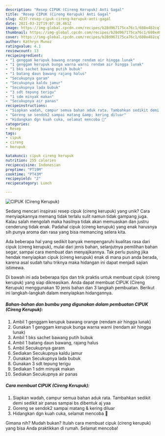 ```yaml
---
description: "Resep CIPUK (Cireng Kerupuk) Anti Gagal"
title: "Resep CIPUK (Cireng Kerupuk) Anti Gagal"
slug: 4237-resep-cipuk-cireng-kerupuk-anti-gagal
date: 2021-03-22T19:07:18.461Z
image: https://img-global.cpcdn.com/recipes/b28d967175ca76c1/680x482cq70/cipuk-cireng-kerupuk-foto-resep-utama.jpg
thumbnail: https://img-global.cpcdn.com/recipes/b28d967175ca76c1/680x482cq70/cipuk-cireng-kerupuk-foto-resep-utama.jpg
cover: https://img-global.cpcdn.com/recipes/b28d967175ca76c1/680x482cq70/cipuk-cireng-kerupuk-foto-resep-utama.jpg
author: Kathryn Munoz
ratingvalue: 4.1
reviewcount: 13
recipeingredient:
- "1 genggam kerupuk bawang orange rendam air hingga lunak"
- "1 genggam kerupuk bunga warna warni rendam air hingga lunak"
- "1 bks sachet bawang putih bubuk"
- "1 batang daun bawang rajang halus"
- "Secukupnya garam"
- "Secukupnya kaldu jamur"
- "Secukupnya lada bubuk"
- "3 sdt tepung terigu"
- "1 sdm minyak makan"
- "Secukupnya air panas"
recipeinstructions:
- "Siapkan wadah, campur semua bahan aduk rata. Tambahkan sedikit demi sedikit air panas sampai bs dibentuk aj yaa"
- "Goreng se sendok2 sampai matang &amp; kering diluar"
- "Hidangkan dgn kuah cuka, selamat mencoba 🥰"
categories:
- Resep
tags:
- cipuk
- cireng
- kerupuk

katakunci: cipuk cireng kerupuk 
nutrition: 255 calories
recipecuisine: Indonesian
preptime: "PT19M"
cooktime: "PT43M"
recipeyield: "2"
recipecategory: Lunch

---
```



![CIPUK (Cireng Kerupuk)](https://img-global.cpcdn.com/recipes/b28d967175ca76c1/680x482cq70/cipuk-cireng-kerupuk-foto-resep-utama.jpg)

Sedang mencari inspirasi resep cipuk (cireng kerupuk) yang unik? Cara menyiapkannya memang tidak terlalu sulit namun tidak gampang juga. Kalau salah mengolah maka hasilnya tidak akan memuaskan dan justru cenderung tidak enak. Padahal cipuk (cireng kerupuk) yang enak harusnya sih punya aroma dan rasa yang bisa memancing selera kita.

Ada beberapa hal yang sedikit banyak mempengaruhi kualitas rasa dari cipuk (cireng kerupuk), mulai dari jenis bahan, selanjutnya pemilihan bahan segar, sampai cara membuat dan menyajikannya. Tak perlu pusing jika hendak menyiapkan cipuk (cireng kerupuk) enak di mana pun anda berada, karena asal sudah tahu triknya maka hidangan ini dapat menjadi sajian istimewa.




Di bawah ini ada beberapa tips dan trik praktis untuk membuat cipuk (cireng kerupuk) yang siap dikreasikan. Anda dapat membuat CIPUK (Cireng Kerupuk) menggunakan 10 jenis bahan dan 3 langkah pembuatan. Berikut ini langkah-langkah dalam menyiapkan hidangannya.

<!--inarticleads1-->

##### Bahan-bahan dan bumbu yang digunakan dalam pembuatan CIPUK (Cireng Kerupuk):

1. Ambil 1 genggam kerupuk bawang orange (rendam air hingga lunak)
1. Gunakan 1 genggam kerupuk bunga warna warni (rendam air hingga lunak)
1. Ambil 1 bks sachet bawang putih bubuk
1. Ambil 1 batang daun bawang, rajang halus
1. Ambil Secukupnya garam
1. Sediakan Secukupnya kaldu jamur
1. Gunakan Secukupnya lada bubuk
1. Gunakan 3 sdt tepung terigu
1. Sediakan 1 sdm minyak makan
1. Sediakan Secukupnya air panas




<!--inarticleads2-->

##### Cara membuat CIPUK (Cireng Kerupuk):

1. Siapkan wadah, campur semua bahan aduk rata. Tambahkan sedikit demi sedikit air panas sampai bs dibentuk aj yaa
1. Goreng se sendok2 sampai matang &amp; kering diluar
1. Hidangkan dgn kuah cuka, selamat mencoba 🥰




Gimana nih? Mudah bukan? Itulah cara membuat cipuk (cireng kerupuk) yang bisa Anda praktikkan di rumah. Selamat mencoba!
